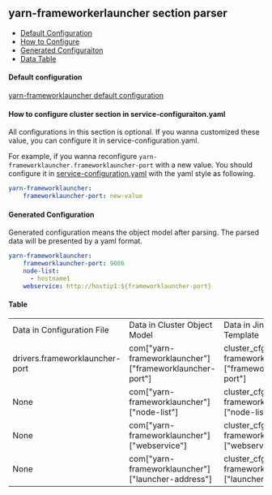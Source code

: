 ## yarn-frameworkerlauncher section parser 

- [Default Configuration](#D_Config)
- [How to Configure](#HT_Config)
- [Generated Configuraiton](#G_Config)
- [Data Table](#T_config)



#### Default configuration <a name="D_Config"></a>

[yarn-frameworklauncher default configuration](yarn-frameworklauncher.yaml)

#### How to configure cluster section in service-configuraiton.yaml <a name="HT_Config"></a>

All configurations in this section is optional. If you wanna customized these value, you can configure it in service-configuration.yaml.

For example, if you wanna reconfigure ```yarn-frameworklauncher.frameworklauncher-port``` with a new value. You should configure it in [service-configuration.yaml](../../../examples/cluster-configuration/services-configuration.yaml) with the yaml style as following.
```yaml
yarn-frameworklauncher:
    frameworklauncher-port: new-value
```

#### Generated Configuration <a name="G_Config"></a>

Generated configuration means the object model after parsing. The parsed data will be presented by a yaml format.
```yaml
yarn-frameworklauncher:
    frameworklauncher-port: 9086
    node-list:
      - hostname1
    webservice: http://hostip1:${frameworklauncher-port}
```


#### Table <a name="T_Config"></a>

<table>
<tr>
    <td>Data in Configuration File</td>
    <td>Data in Cluster Object Model</td>
    <td>Data in Jinja2 Template</td>
    <td>Data type</td>
</tr>
<tr>
    <td>drivers.frameworklauncher-port</td>
    <td>com["yarn-frameworklauncher"]["frameworklauncher-port"]</td>
    <td>cluster_cfg["yarn-frameworklauncher"]["frameworklauncher-port"]</td>
    <td>Int</td>
</tr>
<tr>
    <td>None</td>
    <td>com["yarn-frameworklauncher"]["node-list"]</td>
    <td>cluster_cfg["yarn-frameworklauncher"]["node-list"]</td>
    <td>string list</td>
</tr>
<tr>
    <td>None</td>
    <td>com["yarn-frameworklauncher"]["webservice"]</td>
    <td>cluster_cfg["yarn-frameworklauncher"]["webservice"]</td>
    <td>string</td>
</tr>
<tr>
    <td>None</td>
    <td>com["yarn-frameworklauncher"]["launcher-address"]</td>
    <td>cluster_cfg["yarn-frameworklauncher"]["launcher-address"]</td>
    <td>string</td>
</tr>
</table>



